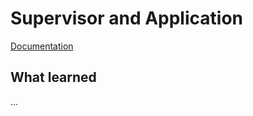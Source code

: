 # Supervisor and Application

[Documentation](https://elixir-lang.org/getting-started/mix-otp/supervisor-and-application.html)

## What learned

...
